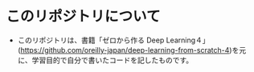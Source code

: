 # このリポジトリについて

* このリポジトリは、書籍「ゼロから作る Deep Learning４」(https://github.com/oreilly-japan/deep-learning-from-scratch-4)を元に、学習目的で自分で書いたコードを記したものです。

